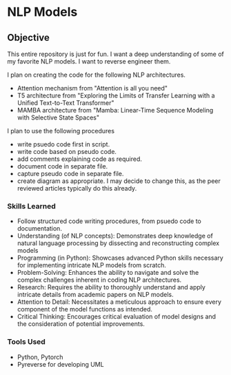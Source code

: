 # NLP Models

## Objective
This entire repository is just for fun.  I want a deep understanding of some of my favorite NLP models.  I want to reverse engineer them.  

I plan on creating the code for the following NLP architectures.  
- Attention mechanism from "Attention is all you need" 
- T5 architecture from "Exploring the Limits of Transfer Learning with a Unified Text-to-Text Transformer"
- MAMBA architecture from "Mamba: Linear-Time Sequence Modeling with Selective State Spaces"

I plan to use the following procedures
- write psuedo code first in script.
- write code based on pseudo code.
- add comments explaining code as required.
- document code in separate file.
- capture pseudo code in separate file.
- create diagram as appropriate.  I may decide to change this, as the peer reviewed articles typically do this already.

### Skills Learned
- Follow structured code writing procedures, from psuedo code to documentation.
- Understanding (of NLP concepts): Demonstrates deep knowledge of natural language processing by dissecting and reconstructing complex models
- Programming (in Python): Showcases advanced Python skills necessary for implementing intricate NLP models from scratch.
- Problem-Solving: Enhances the ability to navigate and solve the complex challenges inherent in coding NLP architectures.
- Research: Requires the ability to thoroughly understand and apply intricate details from academic papers on NLP models.
- Attention to Detail: Necessitates a meticulous approach to ensure every component of the model functions as intended.
- Critical Thinking: Encourages critical evaluation of model designs and the consideration of potential improvements.

### Tools Used

- Python, Pytorch
- Pyreverse for developing UML

<!--
## Steps
drag & drop screenshots here or use imgur and reference them using imgsrc

Every screenshot should have some text explaining what the screenshot is about.

Example below.

*Ref 1: Network Diagram*
-->
